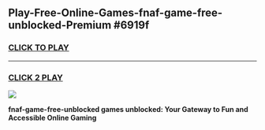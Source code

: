 
## Play-Free-Online-Games-fnaf-game-free-unblocked-Premium #6919f
<h3>
<a href="https://premium.freeplayer.one?title=fnaf-game-free-unblocked&ref=8M">CLICK TO PLAY</a></h3>
<hr>

<h3>
<a href="https://premium.freeplayer.one?title=fnaf-game-free-unblocked&ref=8M">CLICK 2 PLAY</a>
  
</h3>

<a href="https://premium.freeplayer.one?title=fnaf-game-free-unblocked&ref=8M"><img src="https://clearcache.store/games.png"></a>


**fnaf-game-free-unblocked games unblocked: Your Gateway to Fun and Accessible Online Gaming**

